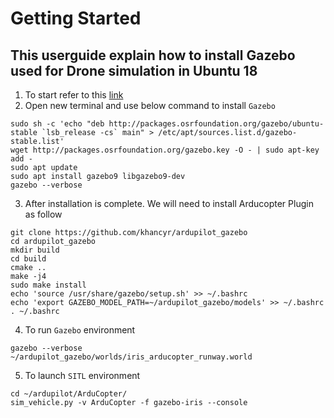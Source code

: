 # Getting Started

## This userguide explain how to install Gazebo used for Drone simulation in Ubuntu 18

1. To start refer to this [link](https://github.com/punkypankaj/Installing-Gazebo-and-ArduPilot-Plugin/blob/main/Docs.md)
2. Open new terminal and use below command to install `Gazebo`
```
sudo sh -c 'echo "deb http://packages.osrfoundation.org/gazebo/ubuntu-stable `lsb_release -cs` main" > /etc/apt/sources.list.d/gazebo-stable.list'
wget http://packages.osrfoundation.org/gazebo.key -O - | sudo apt-key add -
sudo apt update
sudo apt install gazebo9 libgazebo9-dev
gazebo --verbose
```

3. After installation is complete. We will need to install Arducopter Plugin as follow
```
git clone https://github.com/khancyr/ardupilot_gazebo
cd ardupilot_gazebo
mkdir build
cd build
cmake ..
make -j4
sudo make install
echo 'source /usr/share/gazebo/setup.sh' >> ~/.bashrc
echo 'export GAZEBO_MODEL_PATH=~/ardupilot_gazebo/models' >> ~/.bashrc
. ~/.bashrc
```

4. To run `Gazebo` environment 
```
gazebo --verbose ~/ardupilot_gazebo/worlds/iris_arducopter_runway.world 
```

5. To launch `SITL` environment
```
cd ~/ardupilot/ArduCopter/
sim_vehicle.py -v ArduCopter -f gazebo-iris --console
```
